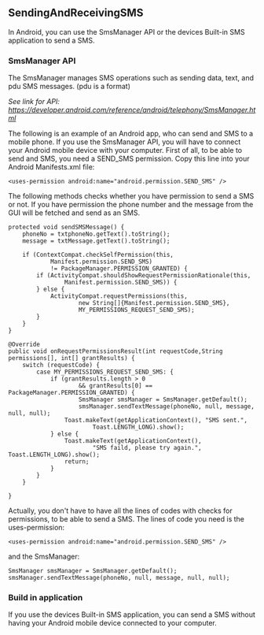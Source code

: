 ## SendingAndReceivingSMS

In Android, you can use the SmsManager API or the devices Built-in SMS application to send a SMS.

### SmsManager API

The SmsManager manages SMS operations such as sending data, text, and pdu SMS messages. (pdu is a format)

 *See link for API: https://developer.android.com/reference/android/telephony/SmsManager.html*
 
The following is an example of an Android app, who can send and SMS to a mobile phone.
If you use the SmsManager API, you will have to connect your Android mobile device with your computer.
First of all, to be able to send and SMS, you need a  SEND_SMS permission.
Copy this line into your Android Manifests.xml file:

    <uses-permission android:name="android.permission.SEND_SMS" />
    

The following methods checks whether you have permission to send a SMS or not. If you have permission the phone number and the message from the GUI will be fetched and send as an SMS.


    protected void sendSMSMessage() {
        phoneNo = txtphoneNo.getText().toString();
        message = txtMessage.getText().toString();

        if (ContextCompat.checkSelfPermission(this,
                Manifest.permission.SEND_SMS)
                != PackageManager.PERMISSION_GRANTED) {
            if (ActivityCompat.shouldShowRequestPermissionRationale(this,
                    Manifest.permission.SEND_SMS)) {
            } else {
                ActivityCompat.requestPermissions(this,
                        new String[]{Manifest.permission.SEND_SMS},
                        MY_PERMISSIONS_REQUEST_SEND_SMS);
            }
        }
    }

    @Override
    public void onRequestPermissionsResult(int requestCode,String permissions[], int[] grantResults) {
        switch (requestCode) {
            case MY_PERMISSIONS_REQUEST_SEND_SMS: {
                if (grantResults.length > 0
                        && grantResults[0] == PackageManager.PERMISSION_GRANTED) {
                        SmsManager smsManager = SmsManager.getDefault();
                        smsManager.sendTextMessage(phoneNo, null, message, null, null);
                    Toast.makeText(getApplicationContext(), "SMS sent.",
                            Toast.LENGTH_LONG).show();
                } else {
                    Toast.makeText(getApplicationContext(),
                            "SMS faild, please try again.", Toast.LENGTH_LONG).show();
                    return;
                }
            }
        }

    }
    
Actually, you don't have to have all the lines of codes with checks for permissions, to be able to send a SMS. 
The lines of code you need is the uses-permission:

    <uses-permission android:name="android.permission.SEND_SMS" />

and the SmsManager:

    SmsManager smsManager = SmsManager.getDefault();
    smsManager.sendTextMessage(phoneNo, null, message, null, null);



### Build in application
If you use the devices Built-in SMS application, you can send a SMS without having your Android mobile device connected to your computer.

